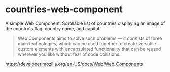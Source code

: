 # countries-web-component

A simple Web Component. Scrollable list of countries displaying an image of the country's flag, country name, and capital. 

>Web Components aims to solve such problems — it consists of three main technologies, which can be used together to create versatile custom elements with encapsulated functionality that can be reused wherever you like without fear of code collisions.

https://developer.mozilla.org/en-US/docs/Web/Web_Components
